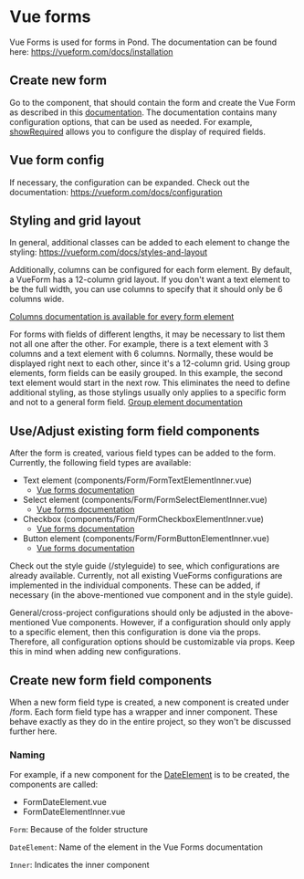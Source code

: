 # Vue forms

Vue Forms is used for forms in Pond. The documentation can be found here:
https://vueform.com/docs/installation

## Create new form

Go to the component, that should contain the form and create the Vue Form as described in this [documentation](https://vueform.com/reference/vueform).
The documentation contains many configuration options, that can be used as needed. For example, [showRequired](https://vueform.com/reference/vueform#option-show-required)
allows you to configure the display of required fields.

## Vue form config

If necessary, the configuration can be expanded. Check out the documentation:
https://vueform.com/docs/configuration

## Styling and grid layout

In general, additional classes can be added to each element to change the styling:
https://vueform.com/docs/styles-and-layout

Additionally, columns can be configured for each form element. By default, a VueForm has a 
12-column grid layout. If you don't want a text element to be the full width, you can use columns 
to specify that it should only be 6 columns wide.

[Columns documentation is available for every form element](https://vueform.com/reference/button-element#option-columns)

For forms with fields of different lengths, it may be necessary to list them not all one 
after the other. For example, there is a text element with 3 columns and a text element with 6 columns. 
Normally, these would be displayed right next to each other, since it's a 12-column grid.
Using group elements, form fields can be easily grouped. In this example, the second text element would 
start in the next row. This eliminates the need to define additional styling, as those stylings usually only applies 
to a specific form and not to a general form field. 
[Group element documentation](https://vueform.com/reference/group-element)

## Use/Adjust existing form field components

After the form is created, various field types can be added to the form. Currently, the following 
field types are available:

- Text element (components/Form/FormTextElementInner.vue)
  - [Vue forms documentation](https://vueform.com/reference/text-element)
- Select element (components/Form/FormSelectElementInner.vue)
  - [Vue forms documentation](https://vueform.com/reference/select-element)
- Checkbox (components/Form/FormCheckboxElementInner.vue)
  - [Vue forms documentation](https://vueform.com/reference/checkbox-element)
- Button element (components/Form/FormButtonElementInner.vue)
  - [Vue forms documentation](https://vueform.com/reference/button-element)

Check out the style guide (/styleguide) to see, which configurations are already available. Currently, 
not all existing VueForms configurations are implemented in the individual components. These can be added, if necessary 
(in the above-mentioned vue component and in the style guide).


General/cross-project configurations should only be adjusted in the above-mentioned Vue components. 
However, if a configuration should only apply to a specific element, then this configuration is done via the props.
Therefore, all configuration options should be customizable via props. Keep this in mind when adding new configurations.

## Create new form field components

When a new form field type is created, a new component is created under /form. Each form field type has a wrapper and 
inner component. These behave exactly as they do in the entire project, so they won't be discussed further here.


### Naming

For example, if a new component for the [DateElement](https://vueform.com/reference/date-element) is to be created,
the components are called:
- FormDateElement.vue
- FormDateElementInner.vue

`Form`: Because of the folder structure

`DateElement`: Name of the element in the Vue Forms documentation

`Inner`: Indicates the inner component


